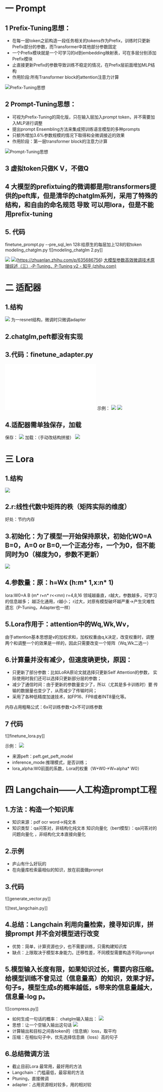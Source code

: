 # 一 Prompt
## 1 Prefix-Tuning思想： 
+ 在每一层token之前构造一段任务相关的tokens作为Prefix，训练时只更新Prefix部分的参数，而Transformer中其他部分参数固定 
+ 一个Prefix模块就是一个可学习的id到embedding映射表，可在多层分别添加Prefix模块 
+ 止直接更新Prefix的参数导致训练不稳定的情况，在Prefix层前面增加MLP结构 
+ 作用阶段:所有Transformer block的attention注意力计算

![Prefix-Tuning思想](images/Prefix示例.png)

## 2 Prompt-Tuning思想： 
+ 可视为Prefix-Tuning的简化版，只在输入层加入prompt token，并不需要加入MLP进行调整 
+ 提出prompt Ensembling方法来集成预训练语言模型的多种prompts 
+ 只额外增加3.6%参数规模的情况下取得和全微调接近的效果 
+ 作用阶段：第一层transformer block的注意力计算
	
![Prompt-Tuning思想](images/20230825005640.png)

## 3 虚拟token只做K V，不做Q
## 4 大模型的prefixtuing的微调都是用transformers提供的peft库，但是清华的chatglm系列，采用了特殊的结构，和自由的命名规范 导致 可以用lora，但是不能用prefix-tuning
## 5. 代码
finetune_prompt.py
--pre_sql_len 128:给原生的每层加上128的软token
modeling_chatglm.py
![[modeling_chatglm 2.py]]

![](images/20230825011709.png)
![](images/20230825011912.png)(https://zhuanlan.zhihu.com/p/635686756)
[大模型参数高效微调技术原理综述（三）-P-Tuning、P-Tuning v2 - 知乎 (zhihu.com)](https://zhuanlan.zhihu.com/p/635848732)
# 二 适配器
## 1.结构
![](images/20230825013428.png)
为一resnet结构，微调时只微调adapter

## 2.chatglm,peft都没有实现
## 3.代码：finetune_adapter.py
![](code/finetune_adapter.py)
示例：
![](imaegs/20230825015355.png)
![](images/20230825014843.png)
	
## 4.适配器需单独保存，加载
保存：
![](images/20230825015817.png)
	加载：（手动改结构拼接）
![](images/20230825020024.png)

# 三 Lora
## 1.结构
![](images/20230826171919.png)

## 2.r:线性代数中矩阵的秩（矩阵实际的维度）
好处：节约内存

## 3.初始化：为了模型一开始保持原状，初始化W0=A B=0，A=0 or B=0,一个正态分布，一个为0，但不能同时为0（梯度为0，参数不更新）
![](images/20230826172606.png)

## 4.参数量：原：h=Wx (h:m* 1,x:n* 1)
lora:W0=A B (m* r+n* r<<mn)
r=4,8,16 领域越垂直，r越大，参数越多，可学习的信息越多；
越泛化通用，r越小；
r过大，对原有模型破坏越严重->产生灾难性遗忘（P-Tuning，Adapter也一样）

## 5.Lora作用于：attention中的Wq,Wk,Wv，
由于attention基本思想是v的加权求和，加权权重由q,k决定，改变权重时，调整两个和调整一个的效果是一样的，因此只需要改变一个矩阵（Wq,Wk二选一）

## 6.计算量并没有减少，但速度确更快，原因：
+ 只更新了部分参数：比如LoRA原论文就选择只更新Self Attention的参数， 实际使用时我们还可以选择只更新部分层的参数； 
+ 减少了通信时间：由于更新的参数量变少了，所以（尤其是多卡训练时）要 传输的数据量也变少了，从而减少了传输时间； 
+ 采用了各种低精度加速技术，如FP16、FP8或者INT8量化等。

内存占用粗略公式：6x可训练参数+2x不可训练参数

## 7 代码
![[finetune_lora.py]]

 示例：
 ![](images/20230826175249.png)
+ 来源peft：peft.get_peft_model
+ inference_mode:推理模式，是否训练；
+ lora_alpha:W0前面的系数，Lora的权重（W+W0->W+alpha* W0）

# 四 Langchain——人工构造prompt工程
## 1.方法：构造一个知识库 
+ 知识来源：pdf ocr word->纯文本 
+ 知识类型：qa问答对，非结构化纯文本 知识向量化（bert模型）：qa问答对的问题向量化 ，非结构化文本直接向量化


## 2.示例
+ 庐山有什么好玩的
+ 在向量库检索最相似的知识，放在前面做prompt

## 3.代码
![[generate_vector.py]]

![[test_langchain.py]]

## 4.总结：Langchain 利用向量检索，搜寻知识库，拼接prompt 并不会对模型进行改变 
+ 优势：简单，计算资源也少，也不需要训练，只需构建知识库 
+ 缺点：上限取决于模型本身能力。迁移性差，不同模型需要构造不同prompt

## 5.模型输入长度有限，如果知识过长，需要内容压缩。给模型训练不曾见过（信息量高）的知识，效果才好。句子s，模型生成s的概率越低，s带来的信息量越大，信息量-log p。
	
![[compress.py]]

+ 如何生成一句话的概率：
chatglm输入输出：
![](images/20230826222938.png)
+ 思想：让一个空输入输出这句话
![](images/20230826223047.png)
+ 计算输出和目标之间各token的（信息熵）loss，取平均
+ 压缩：在相似句子中，优先选择信息熵（loss）高的句子

## 6.总结微调方法
+ 截止目前Lora 最常用，最好用的方法 
+ Langchain：门槛最低，最容易的方法 
+ Ptuning，直接微调
+ adapter：占用资源相对较多，用的相对较
